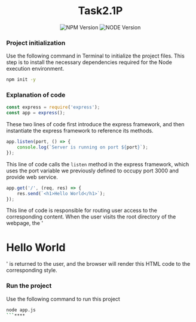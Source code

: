 <div align="center">
  <br/>
  <h1> <b> Task2.1P </b></h1>
</div>
<p align="center">
  <img alt="NPM Version" src="https://img.shields.io/badge/npm-10.1.0-red">
  <img alt="NODE Version" src="https://img.shields.io/badge/NodeJS-20.9.0-green">
</p>

### Project initialization
Use the following command in Terminal to initialize the project files. This step is to install the necessary dependencies required for the Node execution environment.
``` bash
npm init -y
```

### Explanation of code
``` js
const express = require('express');
const app = express();
```
These two lines of code first introduce the express framework, and then instantiate the express framework to reference its methods.

``` js
app.listen(port, () => {
    console.log(`Server is running on port ${port}`);
});
```
This line of code calls the ``listen`` method in the express framework, which uses the port variable we previously defined to occupy port 3000 and provide web service.

``` js
app.get('/', (req, res) => {
    res.send(`<h1>Hello World</h1>`);
});
```
This line of code is responsible for routing user access to the corresponding content. When the user visits the root directory of the webpage, the '<h1>Hello World</h1>' is returned to the user, and the browser will render this HTML code to the corresponding style.

### Run the project
Use the following command to run this project
``` bash
node app.js
```****
